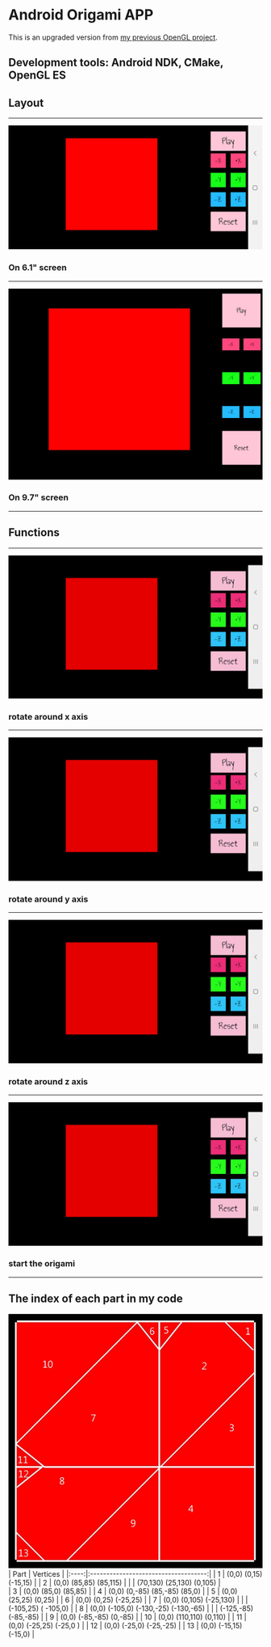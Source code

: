 # Android Origami APP  
This is an upgraded version from [my previous OpenGL project](https://github.com/ElektrischesSchaf/Origami_Heart).  

## Development tools: Android NDK, CMake, OpenGL ES  

## Layout  
---
![S9_plus](/screenshots/Samsung_S9_Plus.jpg)  
### On 6.1" screen
---
![ZenPad_3S_10](/screenshots/Asus_ZenPad_3S_10.jpg)
### On 9.7" screen
---
## Functions
---
![rotate_around_x_axis](/screenshots/rotate_x.gif)
### rotate around x axis
---
![rotate_around_y_axis](/screenshots/rotate_y.gif)
### rotate around y axis
---
![rotate_around_z_axis](/screenshots/rotate_z.gif)
### rotate around z axis
---
![play](/screenshots/play.gif)
### start the origami
---
## The index of each part in my code
![structure](/screenshots/structure.jpg)  
| Part | Vertices                             |
|:----:|:------------------------------------:|
| 1    | (0,0) (0,15) (-15,15)                |
| 2    | (0,0) (85,85) (85,115)               |
|      | (70,130) (25,130) (0,105)            |        
| 3    | (0,0) (85,0) (85,85)                 |
| 4    | (0,0) (0,-85) (85,-85) (85,0)        |
| 5    | (0,0) (25,25) (0,25)                 |
| 6    | (0,0) (0,25) (-25,25)                |
| 7    | (0,0) (0,105) (-25,130)              |
|      |  (-105,25) ( -105,0)                 |
| 8    | (0,0) (-105,0) (-130,-25) (-130,-65) |
|      | (-125,-85) (-85,-85)                 |
| 9    | (0,0) (-85,-85) (0,-85)              |
| 10   | (0,0) (110,110) (0,110)              |
| 11   | (0,0) (-25,25) (-25,0 )              |
| 12   | (0,0) (-25,0) (-25,-25)              |
| 13   | (0,0) (-15,15) (-15,0)               |